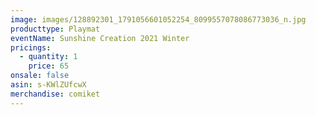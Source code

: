 ```yaml
---
image: images/128892301_1791056601052254_8099557078086773036_n.jpg
producttype: Playmat
eventName: Sunshine Creation 2021 Winter
pricings:
  - quantity: 1
    price: 65
onsale: false
asin: s-KWlZUfcwX
merchandise: comiket
---
```

